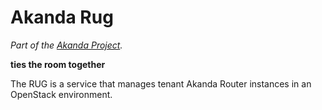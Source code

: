 # Akanda Rug

*Part of the [Akanda Project](https://github.com/dreamhost/akanda).*

**ties the room together**

The RUG is a service that manages tenant Akanda Router instances in an
OpenStack environment.
